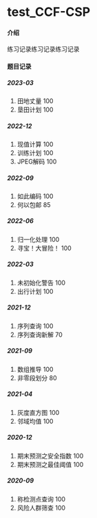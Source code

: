 # test_CCF-CSP

#### 介绍
练习记录练习记录练习记录



#### 题目记录

##### 2023-03
1. 田地丈量 100
2. 垦田计划 100

##### 2022-12
1. 现值计算 100
2. 训练计划 100
3. JPEG解码 100

##### 2022-09
1. 如此编码 100
2. 何以包邮 85

##### 2022-06
1. 归一化处理 100
2. 寻宝！大冒险！ 100

##### 2022-03
1. 未初始化警告 100
2. 出行计划 100

##### 2021-12
1. 序列查询 100
2. 序列查询新解 70

##### 2021-09
1. 数组推导 100
2. 非零段划分 80

##### 2021-04
1. 灰度直方图 100
2. 邻域均值 100

##### 2020-12
1. 期末预测之安全指数 100
2. 期末预测之最佳阈值 100

##### 2020-09
1. 称检测点查询 100
2. 风险人群筛查 100